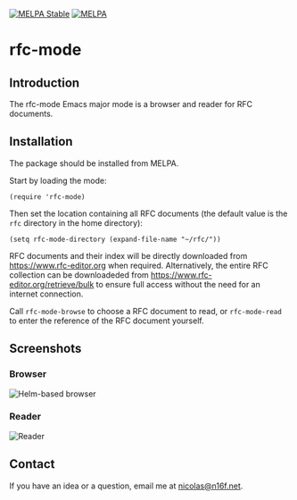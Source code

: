 
[![MELPA Stable](https://stable.melpa.org/packages/rfc-mode-badge.svg)](https://stable.melpa.org/#/rfc-mode)
[![MELPA](https://melpa.org/packages/rfc-mode-badge.svg)](https://melpa.org/#/rfc-mode)

# rfc-mode

## Introduction

The rfc-mode Emacs major mode is a browser and reader for RFC documents.

## Installation

The package should be installed from MELPA.

Start by loading the mode:

```elisp
(require 'rfc-mode)
```

Then set the location containing all RFC documents (the default value is the
`rfc` directory in the home directory):

```elisp
(setq rfc-mode-directory (expand-file-name "~/rfc/"))
```

RFC documents and their index will be directly downloaded from
https://www.rfc-editor.org when required. Alternatively, the entire RFC
collection can be downloadeded from https://www.rfc-editor.org/retrieve/bulk
to ensure full access without the need for an internet connection.

Call `rfc-mode-browse` to choose a RFC document to read, or `rfc-mode-read` to
enter the reference of the RFC document yourself.

## Screenshots
### Browser
![Helm-based browser](img/helm-browser.png)

### Reader
![Reader](img/reader.png)

## Contact
If you have an idea or a question, email me at <nicolas@n16f.net>.
